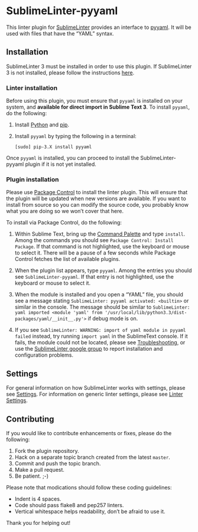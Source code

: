 SublimeLinter-pyyaml
=========================

This linter plugin for [SublimeLinter](https://github.com/SublimeLinter/SublimeLinter3) provides an interface to [pyyaml](http://pyyaml.org/). It will be used with files that have the “YAML” syntax.

## Installation
SublimeLinter 3 must be installed in order to use this plugin. If SublimeLinter 3 is not installed, please follow the instructions [here](https://github.com/SublimeLinter/SublimeLinter.github.io/wiki/Installation).

### Linter installation
Before using this plugin, you must ensure that `pyyaml` is installed on your system, and **available for direct import in Sublime Text 3**. To install `pyyaml`, do the following:

1. Install [Python](http://python.org/download/) and [pip](http://www.pip-installer.org/en/latest/installing.html).

1. Install `pyyaml` by typing the following in a terminal:
   ```
   [sudo] pip-3.X install pyyaml
   ```

Once `pyyaml` is installed, you can proceed to install the SublimeLinter-pyyaml plugin if it is not yet installed.

### Plugin installation
Please use [Package Control](https://sublime.wbond.net/installation) to install the linter plugin. This will ensure that the plugin will be updated when new versions are available. If you want to install from source so you can modify the source code, you probably know what you are doing so we won’t cover that here.

To install via Package Control, do the following:

1. Within Sublime Text, bring up the [Command Palette](http://docs.sublimetext.info/en/sublime-text-3/extensibility/command_palette.html) and type `install`. Among the commands you should see `Package Control: Install Package`. If that command is not highlighted, use the keyboard or mouse to select it. There will be a pause of a few seconds while Package Control fetches the list of available plugins.

1. When the plugin list appears, type `pyyaml`. Among the entries you should see `SublimeLinter-pyyaml`. If that entry is not highlighted, use the keyboard or mouse to select it.

1. When the module is installed and you open a “YAML” file, you should see a message stating ``SublimeLinter: pyyaml activated: <builtin>`` or similar in the console. The message should be similar to ``SublimeLinter: yaml imported <module 'yaml' from '/usr/local/lib/python3.3/dist-packages/yaml/__init__.py'>`` if debug mode is on.

1. If you see ``SublimeLinter: WARNING: import of yaml module in pyyaml failed`` instead, try running ``import yaml`` in the SublimeText console. If it fails, the module could not be located, please see [Troubleshooting](https://github.com/SublimeLinter/SublimeLinter.github.io/wiki/Troubleshooting), or use the [SublimeLinter google group](https://groups.google.com/forum/#!forum/sublimelinter) to report installation and configuration problems.

## Settings
For general information on how SublimeLinter works with settings, please see [Settings](https://github.com/SublimeLinter/SublimeLinter.github.io/wiki/Settings). For information on generic linter settings, please see [Linter Settings](https://github.com/SublimeLinter/SublimeLinter.github.io/wiki/Linter-Settings).

## Contributing
If you would like to contribute enhancements or fixes, please do the following:

1. Fork the plugin repository.
1. Hack on a separate topic branch created from the latest `master`.
1. Commit and push the topic branch.
1. Make a pull request.
1. Be patient.  ;-)

Please note that modications should follow these coding guidelines:

- Indent is 4 spaces.
- Code should pass flake8 and pep257 linters.
- Vertical whitespace helps readability, don’t be afraid to use it.

Thank you for helping out!
